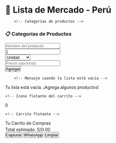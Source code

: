 <html lang="es">
<head>
    <meta charset="UTF-8">
    <meta name="viewport" content="width=device-width, initial-scale=0.3">
    <title>Lista de Mercado - Perú</title>
    <link rel="stylesheet" href="https://cdnjs.cloudflare.com/ajax/libs/font-awesome/6.4.0/css/all.min.css">
    <style>
        * {
            margin: 0;
            padding: 0;
            box-sizing: border-box;
        }

 body {
            font-family: 'Segoe UI', Tahoma, Geneva, Verdana, sans-serif;
            background: linear-gradient(135deg, #667eea 0%, #764ba2 100%);
            min-height: 100vh;
            padding: 10px;
            color: #333;
        }

 .container {
            max-width: 800px;
            margin: 0 auto;
            background: rgba(255, 255, 255, 0.95);
            backdrop-filter: blur(10px);
            border-radius: 20px;
            padding: 20px;
            box-shadow: 0 10px 20px rgba(0, 0, 0, 0.1);
            animation: slideIn 0.6s ease-out;
            position: relative;
            padding-bottom: 80px;
        }

 @keyframes slideIn {
            from { transform: translateY(30px); opacity: 0; }
            to { transform: translateY(0); opacity: 1; }
        }

 h1 {
            text-align: center;
            color: #667eea;
            margin-bottom: 20px;
            font-size: 1.8rem;
            background: linear-gradient(45deg, #667eea, #764ba2);
            -webkit-background-clip: text;
            -webkit-text-fill-color: transparent;
            background-clip: text;
            text-shadow: 0 2px 4px rgba(0,0,0,0.1);
        }

 .input-section {
            display: flex;
            flex-direction: column;
            gap: 10px;
            margin-bottom: 20px;
        }

 .input-group {
            width: 100%;
        }

  input, select {
            width: 100%;
            padding: 14px;
            border: 2px solid #e0e0e0;
            border-radius: 12px;
            font-size: 16px;
            transition: all 0.3s ease;
            background: white;
        }

  input:focus, select:focus {
            outline: none;
            border-color: #667eea;
            box-shadow: 0 0 0 3px rgba(102, 126, 234, 0.1);
        }

 .btn {
            background: linear-gradient(45deg, #667eea, #764ba2);
            color: white;
            border: none;
            padding: 14px 20px;
            border-radius: 12px;
            cursor: pointer;
            font-size: 16px;
            font-weight: 600;
            transition: all 0.3s ease;
            text-transform: uppercase;
            letter-spacing: 1px;
            width: 100%;
            margin-top: 5px;
        }

 .btn:hover {
            transform: translateY(-2px);
            box-shadow: 0 5px 15px rgba(102, 126, 234, 0.3);
        }

.btn:active {
            transform: translateY(0);
        }

 .btn-whatsapp {
            background: linear-gradient(45deg, #25d366, #128c7e);
        }

 .btn-whatsapp:hover {
            box-shadow: 0 5px 15px rgba(37, 211, 102, 0.3);
        }

 .btn-capture {
            background: linear-gradient(45deg, #ff6b6b, #ee5a52);
        }

 .btn-capture:hover {
            box-shadow: 0 5px 15px rgba(255, 107, 107, 0.3);
        }

 .btn-back {
            background: linear-gradient(45deg, #6c757d, #5a6268);
            margin-bottom: 15px;
        }

 .lista-item {
            display: flex;
            justify-content: space-between;
            align-items: center;
            padding: 12px;
            margin: 8px 0;
            background: linear-gradient(135deg, #f8f9ff, #e8f2ff);
            border-radius: 12px;
            border-left: 4px solid #667eea;
            transition: all 0.3s ease;
            animation: itemSlideIn 0.4s ease-out;
        }

  @keyframes itemSlideIn {
            from { transform: translateX(-20px); opacity: 0; }
            to { transform: translateX(0); opacity: 1; }
        }

 .lista-item:hover {
            transform: translateY(-2px);
            box-shadow: 0 3px 10px rgba(102, 126, 234, 0.2);
        }

 .item-info {
            flex: 1;
        }

  .item-nombre {
            font-weight: 600;
            color: #333;
            font-size: 1rem;
        }

 .item-detalles {
            color: #666;
            font-size: 0.85rem;
            margin-top: 3px;
        }

.item-precio {
            font-weight: bold;
            color: #667eea;
            font-size: 1.1rem;
            margin-right: 10px;
        }

 .btn-eliminar {
            background: linear-gradient(45deg, #ff4757, #ff3838);
            color: white;
            border: none;
            padding: 8px 12px;
            border-radius: 8px;
            cursor: pointer;
            font-size: 12px;
            transition: all 0.3s ease;
        }

 .btn-eliminar:hover {
            transform: scale(1.05);
            box-shadow: 0 3px 8px rgba(255, 71, 87, 0.3);
        }

  .total {
            text-align: center;
            font-size: 1.3rem;
            font-weight: bold;
            color: #667eea;
            padding: 15px;
            background: linear-gradient(135deg, #f8f9ff, #e8f2ff);
            border-radius: 12px;
            border: 2px solid #667eea;
            margin: 15px 0;
        }

 .empty-state {
            text-align: center;
            padding: 30px;
            color: #999;
            font-size: 1rem;
        }

 .empty-state::before {
            content: "🛒";
            font-size: 2.5rem;
            display: block;
            margin-bottom: 10px;
        }

 .categorias-container {
            margin-bottom: 25px;
            position: relative;
            z-index: 10;
        }

 .categorias-container h3 {
            color: #667eea;
            margin-bottom: 15px;
            font-size: 1.2rem;
            text-align: center;
        }

  .categorias-grid {
            display: grid;
            grid-template-columns: repeat(auto-fit, minmax(140px, 1fr));
            gap: 12px;
            margin-bottom: 15px;
        }

 .categoria-item {
            position: relative;
            background: linear-gradient(135deg, #f8f9ff, #e8f2ff);
            border: 2px solid #667eea;
            border-radius: 12px;
            padding: 12px;
            cursor: pointer;
            transition: all 0.3s ease;
            text-align: center;
            font-weight: 600;
            color: #667eea;
            font-size: 0.95rem;
        }

 .categoria-item:hover {
            transform: translateY(-3px);
            box-shadow: 0 5px 15px rgba(102, 126, 234, 0.3);
            background: linear-gradient(135deg, #667eea, #764ba2);
            color: white;
        }

 .categoria-item::before {
            content: attr(data-emoji);
            font-size: 1.3rem;
            display: block;
            margin-bottom: 5px;
        }

 .categoria-item.active {
            background: linear-gradient(135deg, #667eea, #764ba2);
            color: white;
        }

 .subcategorias-grid {
            display: grid;
            grid-template-columns: repeat(auto-fit, minmax(140px, 1fr));
            gap: 12px;
            margin: 15px 0;
            display: none;
        }

 .subcategoria-item {
            background: linear-gradient(135deg, #fff9c4, #ffecb3);
            border: 2px solid #ffd54f;
            border-radius: 12px;
            padding: 12px;
            cursor: pointer;
            transition: all 0.3s ease;
            text-align: center;
            font-weight: 600;
            color: #333;
            font-size: 0.95rem;
        }

 .subcategoria-item:hover {
            transform: translateY(-2px);
            box-shadow: 0 3px 10px rgba(255, 213, 79, 0.3);
            background: linear-gradient(135deg, #ffecb3, #ffe082);
        }

 .subcategoria-item::before {
            content: attr(data-emoji);
            font-size: 1.3rem;
            display: block;
            margin-bottom: 5px;
        }

  .subcategoria-item.active {
            background: linear-gradient(135deg, #ffd54f, #ffb300);
            color: #333;
            border-color: #ffa000;
        }

 .productos-grid {
            display: grid;
            grid-template-columns: repeat(auto-fit, minmax(140px, 1fr));
            gap: 12px;
            margin: 15px 0;
            display: none;
        }

 .producto-item {
            background: linear-gradient(135deg, #e8f5e9, #c8e6c9);
            border: 2px solid #81c784;
            border-radius: 12px;
            padding: 12px;
            transition: all 0.3s ease;
            position: relative;
            overflow: hidden;
            cursor: pointer;
        }

 .producto-item:hover {
            transform: translateY(-2px);
            box-shadow: 0 3px 10px rgba(76, 175, 80, 0.3);
            border-color: #4caf50;
            background: linear-gradient(135deg, #c8e6c9, #a5d6a7);
        }

 .producto-nombre {
            font-weight: 600;
            color: #333;
            margin-bottom: 5px;
            font-size: 0.95rem;
        }

 .producto-precio {
            font-weight: bold;
            color: #25d366;
            font-size: 1rem;
        }

 .producto-unidad {
            color: #666;
            font-size: 0.85rem;
        }

 .btn-agregar {
            position: absolute;
            bottom: 0;
            left: 0;
            right: 0;
            background: linear-gradient(45deg, #667eea, #764ba2);
            color: white;
            text-align: center;
            padding: 8px;
            font-size: 13px;
            border-radius: 0 0 10px 10px;
            transform: translateY(100%);
            transition: all 0.3s ease;
            opacity: 0;
            cursor: pointer;
        }

 .producto-item:hover .btn-agregar {
            transform: translateY(0);
            opacity: 1;
        }

 .producto-section-title {
            text-align: center;
            margin: 15px 0 8px;
            color: #667eea;
            font-weight: 600;
            display: flex;
            align-items: center;
            justify-content: center;
            gap: 8px;
            font-size: 1.1rem;
        }

  .producto-section-title::before, 
        .producto-section-title::after {
            content: "";
            flex: 1;
            height: 2px;
            background: linear-gradient(to right, transparent, #667eea, transparent);
        }
        
        /* Notificaciones */
  .notification {
            position: fixed;
            top: 15px;
            right: 15px;
            left: 15px;
            background: #4CAF50;
            color: white;
            padding: 12px 15px;
            border-radius: 8px;
            box-shadow: 0 3px 10px rgba(0,0,0,0.2);
            z-index: 2000;
            animation: slideInRight 0.5s ease-out;
            text-align: center;
        }

  @keyframes slideInRight {
            from { transform: translateX(100%); opacity: 0; }
            to { transform: translateX(0); opacity: 1; }
        }

        /* ÍCONO FLOTANTE DEL CARRITO */
  .cart-icon {
            position: fixed;
            bottom: 20px;
            right: 20px;
            width: 60px;
            height: 60px;
            background: linear-gradient(45deg, #667eea, #764ba2);
            border-radius: 50%;
            display: flex;
            align-items: center;
            justify-content: center;
            box-shadow: 0 5px 15px rgba(0, 0, 0, 0.3);
            z-index: 1000;
            cursor: pointer;
            transition: all 0.3s ease;
        }

 .cart-icon:hover {
            transform: scale(1.05);
            box-shadow: 0 8px 20px rgba(0, 0, 0, 0.4);
        }

 .cart-icon i {
            font-size: 24px;
            color: white;
        }

 .cart-count {
            position: absolute;
            top: -5px;
            right: -5px;
            background: #ff6b6b;
            color: white;
            border-radius: 50%;
            width: 24px;
            height: 24px;
            display: flex;
            align-items: center;
            justify-content: center;
            font-weight: bold;
            font-size: 13px;
            box-shadow: 0 2px 6px rgba(0, 0, 0, 0.2);
        }

        /* CARRO FLOTANTE */
 .floating-cart {
            position: fixed;
            top: 0;
            left: 0;
            right: 0;
            bottom: 0;
            background: white;
            z-index: 2000;
            overflow: hidden;
            transition: all 0.4s ease;
            transform: translateY(100%);
            opacity: 0;
            visibility: hidden;
            display: flex;
            flex-direction: column;
            border-radius: 20px 20px 0 0;
        }

 .floating-cart.open {
            transform: translateY(0);
            opacity: 1;
            visibility: visible;
        }

 .cart-header {
            background: linear-gradient(45deg, #667eea, #764ba2);
            color: white;
            padding: 15px;
            display: flex;
            justify-content: space-between;
            align-items: center;
        }

 .cart-title {
            font-size: 1.2rem;
            font-weight: 600;
        }

 .close-cart {
            background: none;
            border: none;
            color: white;
            font-size: 1.3rem;
            cursor: pointer;
            transition: all 0.3s;
            padding: 5px 10px;
        }

 .close-cart:hover {
            transform: rotate(90deg);
        }

  .cart-content {
            flex: 1;
            overflow-y: auto;
            padding: 15px;
            background: #f9f9ff;
        }

 .cart-item {
            display: flex;
            justify-content: space-between;
            padding: 12px 0;
            border-bottom: 1px solid #eee;
        }

 .cart-item:last-child {
            border-bottom: none;
        }

 .cart-item-name {
            font-weight: 500;
            flex: 2;
            font-size: 0.95rem;
        }

 .cart-item-details {
            color: #666;
            font-size: 0.85rem;
            flex: 1;
            text-align: right;
        }

 .cart-total {
            background: linear-gradient(135deg, #f8f9ff, #e8f2ff);
            padding: 15px;
            text-align: center;
            font-weight: bold;
            font-size: 1.2rem;
            color: #667eea;
            border-top: 2px solid #667eea;
        }

 .cart-actions {
            display: flex;
            flex-wrap: wrap;
            gap: 10px;
            padding: 15px;
            background: #f5f7ff;
        }

  .cart-actions .btn {
            flex: 1;
            min-width: 120px;
            padding: 14px;
            font-size: 14px;
        }

 .cart-actions .btn i {
            margin-right: 5px;
        }
        
        /* Mejoras para móviles */
  @media (min-width: 768px) {
            .container {
                padding: 25px;
            }
            
  .input-section {
                flex-direction: row;
                flex-wrap: wrap;
            }
            
  .input-group {
                flex: 1;
                min-width: 120px;
            }
            
  .btn {
                width: auto;
                margin-top: 0;
            }
            
  .floating-cart {
                top: auto;
                left: auto;
                right: 30px;
                bottom: 120px;
                width: 350px;
                height: auto;
                max-height: 500px;
                border-radius: 20px;
            }
            
 .notification {
                left: auto;
                width: auto;
                max-width: 350px;
            }
        }
    </style>
</head>
<body>
    <div class="container">
        <h1>🛒 Lista de Mercado - Perú</h1>
        
        <!-- Categorías de productos -->
 <div class="categorias-container">
            <h3>📋 Categorías de Productos</h3>
            <div class="categorias-grid" id="categoriasGrid">
                <!-- Las categorías se generarán dinámicamente -->
            </div>
            
 <div class="subcategorias-grid" id="subcategoriasGrid">
                <!-- Subcategorías se generarán dinámicamente -->
            </div>
            
 <div class="productos-grid" id="productosGrid">
                <!-- Productos se generarán dinámicamente -->
            </div>
            
 <button class="btn btn-back" id="btnBack" style="display: none;" onclick="volverACategorias()">← Volver a Categorías</button>
        </div>

 <div class="input-section">
            <div class="input-group">
                <input type="text" id="producto" placeholder="Nombre del producto" />
            </div>
            <div class="input-group">
                <input type="number" id="cantidad" placeholder="Cantidad" min="1" value="1" />
            </div>
            <div class="input-group">
                <select id="unidad">
                    <option value="unidad">Unidad</option>
                    <option value="kg">Kilogramo</option>
                    <option value="lb">Libra</option>
                    <option value="g">Gramo</option>
                    <option value="L">Litro</option>
                    <option value="ml">Mililitro</option>
                    <option value="paquete">Paquete</option>
                    <option value="caja">Caja</option>
                </select>
            </div>
            <div class="input-group">
                <input type="number" id="precio" placeholder="Precio (opcional)" min="0" step="0.01" />
            </div>
            <button class="btn" onclick="agregarProducto()">Agregar</button>
        </div>

        <!-- Mensaje cuando la lista está vacía -->
 <div class="empty-state" id="emptyState">
            Tu lista está vacía. ¡Agrega algunos productos!
        </div>
    </div>

    <!-- Ícono flotante del carrito -->
 <div class="cart-icon" id="cartIcon">
        <i class="fas fa-shopping-cart"></i>
        <div class="cart-count" id="cartCount">0</div>
    </div>

    <!-- Carrito flotante -->
 <div class="floating-cart" id="floatingCart">
        <div class="cart-header">
            <div class="cart-title">Tu Carrito de Compras</div>
            <button class="close-cart" onclick="toggleCart()">
                <i class="fas fa-times"></i>
            </button>
        </div>
        <div class="cart-content" id="cartContent">
            <!-- Los productos se mostrarán aquí -->
        </div>
        <div class="cart-total" id="cartTotal">
            Total estimado: S/0.00
        </div>
        <div class="cart-actions">
            <button class="btn btn-capture" onclick="capturarLista()"><i class="fas fa-camera"></i> Capturar</button>
            <button class="btn btn-whatsapp" onclick="enviarWhatsApp()"><i class="fab fa-whatsapp"></i> WhatsApp</button>
            <button class="btn" onclick="limpiarLista()"><i class="fas fa-trash"></i> Limpiar</button>
        </div>
    </div>

 <script>
        let listaProductos = [];
        let totalMonto = 0;
        let categoriaActual = null;
        let subcategoriaActual = null;
        let cartOpen = false;

        // Base de datos de productos por categorías (precios en Soles Peruanos)
        const productosDB = {
            frutas: {
                emoji: '🍎',
                nombre: 'Frutas',
                subcategorias: {
                    manzanas: {
                        emoji: '🍏',
                        nombre: 'Manzanas',
                        productos: [
                            { nombre: 'Manzana Roja', precio: 5.50, unidad: 'kg' },
                            { nombre: 'Manzana Verde', precio: 6.00, unidad: 'kg' },
                            { nombre: 'Manzana Amarilla', precio: 5.80, unidad: 'kg' },
                            { nombre: 'Manzana Gala', precio: 6.50, unidad: 'kg' },
                            { nombre: 'Manzana Fuji', precio: 7.00, unidad: 'kg' }
                        ]
                    },
                    platanos: {
                        emoji: '🍌',
                        nombre: 'Plátanos',
                        productos: [
                            { nombre: 'Plátano Común', precio: 3.00, unidad: 'kg' },
                            { nombre: 'Plátano Maduro', precio: 2.80, unidad: 'kg' },
                            { nombre: 'Plátano Verde', precio: 3.20, unidad: 'kg' },
                            { nombre: 'Plátano Dominico', precio: 4.00, unidad: 'kg' }
                        ]
                    },
                    naranjas: {
                        emoji: '🍊',
                        nombre: 'Naranjas',
                        productos: [
                            { nombre: 'Naranja Común', precio: 3.50, unidad: 'kg' },
                            { nombre: 'Naranja Valencia', precio: 4.20, unidad: 'kg' },
                            { nombre: 'Naranja Navel', precio: 5.00, unidad: 'kg' },
                            { nombre: 'Mandarina', precio: 4.80, unidad: 'kg' }
                        ]
                    },
                    citricos: {
                        emoji: '🍋',
                        nombre: 'Otros Cítricos',
                        productos: [
                            { nombre: 'Limón', precio: 7.00, unidad: 'kg' },
                            { nombre: 'Lima', precio: 8.00, unidad: 'kg' },
                            { nombre: 'Toronja', precio: 4.20, unidad: 'kg' },
                            { nombre: 'Pomelo', precio: 6.00, unidad: 'kg' }
                        ]
                    }
                }
            },
            verduras: {
                emoji: '🥕',
                nombre: 'Verduras',
                subcategorias: {
                    hojas: {
                        emoji: '🥬',
                        nombre: 'Hojas Verdes',
                        productos: [
                            { nombre: 'Lechuga', precio: 3.00, unidad: 'unidad' },
                            { nombre: 'Espinaca', precio: 5.00, unidad: 'kg' },
                            { nombre: 'Acelga', precio: 4.20, unidad: 'kg' },
                            { nombre: 'Rúcula', precio: 6.50, unidad: 'kg' },
                            { nombre: 'Apio', precio: 5.80, unidad: 'kg' }
                        ]
                    },
                    tuberculos: {
                        emoji: '🥔',
                        nombre: 'Tubérculos',
                        productos: [
                            { nombre: 'Papa Común', precio: 3.50, unidad: 'kg' },
                            { nombre: 'Papa Amarilla', precio: 4.20, unidad: 'kg' },
                            { nombre: 'Camote', precio: 5.00, unidad: 'kg' },
                            { nombre: 'Yuca', precio: 4.00, unidad: 'kg' },
                            { nombre: 'Zanahoria', precio: 4.80, unidad: 'kg' }
                        ]
                    },
                    tomates: {
                        emoji: '🍅',
                        nombre: 'Tomates',
                        productos: [
                            { nombre: 'Tomate Común', precio: 6.00, unidad: 'kg' },
                            { nombre: 'Tomate Cherry', precio: 10.00, unidad: 'kg' },
                            { nombre: 'Tomate de Árbol', precio: 8.50, unidad: 'kg' },
                            { nombre: 'Tomate Riñón', precio: 7.50, unidad: 'kg' }
                        ]
                    },
                    cebollas: {
                        emoji: '🧅',
                        nombre: 'Cebollas',
                        productos: [
                            { nombre: 'Cebolla Blanca', precio: 4.00, unidad: 'kg' },
                            { nombre: 'Cebolla Morada', precio: 5.00, unidad: 'kg' },
                            { nombre: 'Cebolla Larga', precio: 5.80, unidad: 'kg' },
                            { nombre: 'Cebollín', precio: 2.00, unidad: 'paquete' }
                        ]
                    }
                }
            },
            carnes: {
                emoji: '🥩',
                nombre: 'Carnes',
                subcategorias: {
                    res: {
                        emoji: '🐄',
                        nombre: 'Carne de Res',
                        productos: [
                            { nombre: 'Lomo Fino', precio: 28.50, unidad: 'kg' },
                            { nombre: 'Chuleta', precio: 24.00, unidad: 'kg' },
                            { nombre: 'Bistec', precio: 23.00, unidad: 'kg' },
                            { nombre: 'Carne Molida', precio: 20.00, unidad: 'kg' },
                            { nombre: 'Costilla', precio: 18.00, unidad: 'kg' }
                        ]
                    },
                    pollo: {
                        emoji: '🐔',
                        nombre: 'Pollo',
                        productos: [
                            { nombre: 'Pollo Entero', precio: 12.50, unidad: 'kg' },
                            { nombre: 'Pechuga', precio: 16.00, unidad: 'kg' },
                            { nombre: 'Muslo', precio: 11.00, unidad: 'kg' },
                            { nombre: 'Alas', precio: 10.00, unidad: 'kg' },
                            { nombre: 'Pollo Desmenuzado', precio: 18.00, unidad: 'kg' }
                        ]
                    },
                    cerdo: {
                        emoji: '🐖',
                        nombre: 'Carne de Cerdo',
                        productos: [
                            { nombre: 'Lomo de Cerdo', precio: 20.00, unidad: 'kg' },
                            { nombre: 'Chuleta de Cerdo', precio: 19.00, unidad: 'kg' },
                            { nombre: 'Tocino', precio: 16.00, unidad: 'kg' },
                            { nombre: 'Jamón', precio: 25.00, unidad: 'kg' }
                        ]
                    },
                    pescado: {
                        emoji: '🐟',
                        nombre: 'Pescados',
                        productos: [
                            { nombre: 'Tilapia', precio: 15.00, unidad: 'kg' },
                            { nombre: 'Trucha', precio: 22.00, unidad: 'kg' },
                            { nombre: 'Atún', precio: 26.00, unidad: 'kg' },
                            { nombre: 'Salmón', precio: 40.00, unidad: 'kg' }
                        ]
                    }
                }
            },
            lacteos: {
                emoji: '🥛',
                nombre: 'Lácteos',
                subcategorias: {
                    leche: {
                        emoji: '🥛',
                        nombre: 'Leche',
                        productos: [
                            { nombre: 'Leche Entera', precio: 4.20, unidad: 'L' },
                            { nombre: 'Leche Descremada', precio: 4.50, unidad: 'L' },
                            { nombre: 'Leche Deslactosada', precio: 5.00, unidad: 'L' },
                            { nombre: 'Leche de Almendra', precio: 9.00, unidad: 'L' }
                        ]
                    },
                    quesos: {
                        emoji: '🧀',
                        nombre: 'Quesos',
                        productos: [
                            { nombre: 'Queso Fresco', precio: 12.00, unidad: 'kg' },
                            { nombre: 'Queso Mozzarella', precio: 15.00, unidad: 'kg' },
                            { nombre: 'Queso Cheddar', precio: 16.50, unidad: 'kg' },
                            { nombre: 'Queso Manchego', precio: 22.00, unidad: 'kg' }
                        ]
                    },
                    yogurt: {
                        emoji: '🍶',
                        nombre: 'Yogurt',
                        productos: [
                            { nombre: 'Yogurt Natural', precio: 8.00, unidad: 'kg' },
                            { nombre: 'Yogurt con Frutas', precio: 9.50, unidad: 'kg' },
                            { nombre: 'Yogurt Griego', precio: 12.50, unidad: 'kg' },
                            { nombre: 'Yogurt Descremado', precio: 8.80, unidad: 'kg' }
                        ]
                    }
                }
            },
            granos: {
                emoji: '🌾',
                nombre: 'Granos y Cereales',
                subcategorias: {
                    arroz: {
                        emoji: '🍚',
                        nombre: 'Arroz',
                        productos: [
                            { nombre: 'Arroz Blanco', precio: 4.00, unidad: 'kg' },
                            { nombre: 'Arroz Integral', precio: 5.80, unidad: 'kg' },
                            { nombre: 'Arroz Basmati', precio: 8.00, unidad: 'kg' },
                            { nombre: 'Arroz de Coco', precio: 6.50, unidad: 'kg' }
                        ]
                    },
                    frijoles: {
                        emoji: '🫘',
                        nombre: 'Frijoles',
                        productos: [
                            { nombre: 'Frijol Negro', precio: 5.00, unidad: 'kg' },
                            { nombre: 'Frijol Rojo', precio: 5.20, unidad: 'kg' },
                            { nombre: 'Frijol Blanco', precio: 5.50, unidad: 'kg' },
                            { nombre: 'Lenteja', precio: 6.50, unidad: 'kg' }
                        ]
                    },
                    pasta: {
                        emoji: '🍝',
                        nombre: 'Pasta',
                        productos: [
                            { nombre: 'Espaguetti', precio: 5.00, unidad: 'paquete' },
                            { nombre: 'Macarrones', precio: 5.20, unidad: 'paquete' },
                            { nombre: 'Penne', precio: 5.80, unidad: 'paquete' },
                            { nombre: 'Lasaña', precio: 7.20, unidad: 'paquete' }
                        ]
                    }
                }
            },
            bebidas: {
                emoji: '🥤',
                nombre: 'Bebidas',
                subcategorias: {
                    gaseosas: {
                        emoji: '🥤',
                        nombre: 'Gaseosas',
                        productos: [
                            { nombre: 'Coca Cola', precio: 8.00, unidad: 'L' },
                            { nombre: 'Pepsi', precio: 7.50, unidad: 'L' },
                            { nombre: 'Sprite', precio: 7.80, unidad: 'L' },
                            { nombre: 'Fanta', precio: 7.80, unidad: 'L' }
                        ]
                    },
                    jugos: {
                        emoji: '🧃',
                        nombre: 'Jugos',
                        productos: [
                            { nombre: 'Jugo de Naranja', precio: 10.00, unidad: 'L' },
                            { nombre: 'Jugo de Manzana', precio: 10.50, unidad: 'L' },
                            { nombre: 'Jugo de Uva', precio: 11.50, unidad: 'L' },
                            { nombre: 'Jugo Multivitamínico', precio: 13.00, unidad: 'L' }
                        ]
                    },
                    agua: {
                        emoji: '💧',
                        nombre: 'Agua',
                        productos: [
                            { nombre: 'Agua Mineral', precio: 3.50, unidad: 'L' },
                            { nombre: 'Agua con Gas', precio: 5.00, unidad: 'L' },
                            { nombre: 'Agua Saborizada', precio: 6.00, unidad: 'L' }
                        ]
                    }
                }
            }
        };

        // Inicializar la aplicación
        document.addEventListener('DOMContentLoaded', function() {
            generarCategorias();
            document.getElementById('producto').focus();
        });

        function generarCategorias() {
            const container = document.getElementById('categoriasGrid');
            let html = '';

            Object.keys(productosDB).forEach(categoriaKey => {
                const categoria = productosDB[categoriaKey];
                html += `
                    <div class="categoria-item" data-emoji="${categoria.emoji}" 
                         data-categoria="${categoriaKey}" onclick="mostrarSubcategorias('${categoriaKey}')">
                        ${categoria.nombre}
                    </div>
                `;
            });

            container.innerHTML = html;
        }

        function mostrarSubcategorias(categoriaKey) {
            // Ocultar todas las categorías
            document.querySelectorAll('.categoria-item').forEach(el => {
                el.classList.remove('active');
            });
            
            // Marcar la categoría actual como activa
            document.querySelector(`.categoria-item[data-categoria="${categoriaKey}"]`).classList.add('active');
            
            // Ocultar productos si están visibles
            document.getElementById('productosGrid').style.display = 'none';
            
            // Mostrar subcategorías
            const categoria = productosDB[categoriaKey];
            const subcategoriasGrid = document.getElementById('subcategoriasGrid');
            let html = '';
            
            Object.keys(categoria.subcategorias).forEach(subcategoriaKey => {
                const subcategoria = categoria.subcategorias[subcategoriaKey];
                html += `
                    <div class="subcategoria-item" data-emoji="${subcategoria.emoji}" 
                         data-subcategoria="${subcategoriaKey}" 
                         onclick="mostrarProductos('${categoriaKey}', '${subcategoriaKey}')">
                        ${subcategoria.nombre}
                    </div>
                `;
            });
            
            subcategoriasGrid.innerHTML = html;
            subcategoriasGrid.style.display = 'grid';
            
            // Mostrar botón de volver
            document.getElementById('btnBack').style.display = 'block';
            
            // Guardar categoría actual
            categoriaActual = categoriaKey;
            subcategoriaActual = null;
        }

        function mostrarProductos(categoriaKey, subcategoriaKey) {
            // Ocultar todas las subcategorías
            document.querySelectorAll('.subcategoria-item').forEach(el => {
                el.classList.remove('active');
            });
            
            // Marcar la subcategoría actual como activa
            document.querySelector(`.subcategoria-item[data-subcategoria="${subcategoriaKey}"]`).classList.add('active');
            
            // Mostrar productos
            const subcategoria = productosDB[categoriaKey].subcategorias[subcategoriaKey];
            const productosGrid = document.getElementById('productosGrid');
            let html = '';
            
            subcategoria.productos.forEach(producto => {
                html += `
                    <div class="producto-item">
                        <div class="producto-nombre">${producto.nombre}</div>
                        <div class="producto-precio">S/${producto.precio.toFixed(2)}</div>
                        <div class="producto-unidad">por ${producto.unidad}</div>
                        <div class="btn-agregar" onclick="agregarProductoDirectamente('${producto.nombre}', ${producto.precio}, '${producto.unidad}')">Agregar a lista</div>
                    </div>
                `;
            });
            
            productosGrid.innerHTML = html;
            productosGrid.style.display = 'grid';
            
            // Guardar subcategoría actual
            subcategoriaActual = subcategoriaKey;
        }

        function volverACategorias() {
            // Ocultar subcategorías y productos
            document.getElementById('subcategoriasGrid').style.display = 'none';
            document.getElementById('productosGrid').style.display = 'none';
            
            // Ocultar botón de volver
            document.getElementById('btnBack').style.display = 'none';
            
            // Desmarcar categorías activas
            document.querySelectorAll('.categoria-item').forEach(el => {
                el.classList.remove('active');
            });
            
            document.querySelectorAll('.subcategoria-item').forEach(el => {
                el.classList.remove('active');
            });
            
            categoriaActual = null;
            subcategoriaActual = null;
        }

        // Función para agregar productos directamente desde la base de datos
        function agregarProductoDirectamente(nombre, precio, unidad) {
            const nuevoProducto = {
                id: Date.now(),
                nombre: nombre,
                cantidad: 1,
                unidad: unidad,
                precio: precio
            };

            listaProductos.push(nuevoProducto);
            actualizarLista();
            mostrarNotificacion(`${nombre} agregado a la lista`);
        }

        function agregarProducto() {
            const producto = document.getElementById('producto').value.trim();
            const cantidad = parseInt(document.getElementById('cantidad').value);
            const unidad = document.getElementById('unidad').value;
            const precio = parseFloat(document.getElementById('precio').value) || 0;

            if (!producto) {
                mostrarNotificacion('Por favor, ingresa el nombre del producto');
                return;
            }

            const nuevoProducto = {
                id: Date.now(),
                nombre: producto,
                cantidad: cantidad,
                unidad: unidad,
                precio: precio
            };

            listaProductos.push(nuevoProducto);
            actualizarLista();
            limpiarFormulario();
            mostrarNotificacion('Producto agregado correctamente');
        }

        function eliminarProducto(id) {
            listaProductos = listaProductos.filter(p => p.id !== id);
            actualizarLista();
            mostrarNotificacion('Producto eliminado');
        }

        function actualizarLista() {
            const emptyState = document.getElementById('emptyState');
            const cartContent = document.getElementById('cartContent');
            const cartTotal = document.getElementById('cartTotal');
            const cartCount = document.getElementById('cartCount');

            if (listaProductos.length === 0) {
                emptyState.style.display = 'block';
                cartContent.innerHTML = '<div class="empty-state">Tu lista está vacía. ¡Agrega algunos productos!</div>';
                cartTotal.textContent = 'Total estimado: S/0.00';
                cartCount.textContent = '0';
                return;
            }

            emptyState.style.display = 'none';
            
            let total = 0;
            let html = '';

            listaProductos.forEach(producto => {
                const subtotal = producto.precio * producto.cantidad;
                total += subtotal;

                html += `
                    <div class="cart-item">
                        <div class="cart-item-name">${producto.nombre}</div>
                        <div class="cart-item-details">
                            ${producto.cantidad} ${producto.unidad}${producto.cantidad > 1 && producto.unidad === 'unidad' ? 'es' : ''}
                            <br>
                            ${producto.precio > 0 ? `S/${subtotal.toFixed(2)}` : ''}
                        </div>
                    </div>
                `;
            });

            cartContent.innerHTML = html;
            cartTotal.textContent = `Total estimado: S/${total.toFixed(2)}`;
            cartCount.textContent = listaProductos.length;
        }

        function limpiarFormulario() {
            document.getElementById('producto').value = '';
            document.getElementById('cantidad').value = '1';
            document.getElementById('unidad').value = 'unidad';
            document.getElementById('precio').value = '';
            document.getElementById('producto').focus();
        }

        function limpiarLista() {
            if (listaProductos.length > 0 && confirm('¿Estás seguro de que quieres limpiar toda la lista?')) {
                listaProductos = [];
                actualizarLista();
                mostrarNotificacion('Lista limpiada');
            }
        }

        function generarTextoLista() {
            if (listaProductos.length === 0) {
                return 'Lista vacía';
            }

            let texto = '🛒 *LISTA DE MERCADO*\n\n';
            let total = 0;

            listaProductos.forEach((producto, index) => {
                const subtotal = producto.precio * producto.cantidad;
                total += subtotal;
                
                texto += `${index + 1}. *${producto.nombre}*\n`;
                texto += `   Cantidad: ${producto.cantidad} ${producto.unidad}${producto.cantidad > 1 && producto.unidad === 'unidad' ? 'es' : ''}\n`;
                
                if (producto.precio > 0) {
                    texto += `   Precio: S/${subtotal.toFixed(2)}\n`;
                }
                texto += '\n';
            });

            if (total > 0) {
                texto += `💰 *TOTAL ESTIMADO: S/${total.toFixed(2)}*\n\n`;
            }

            texto += '📱 Lista generada desde Lista de Mercado App';
            return texto;
        }

        function enviarWhatsApp() {
            if (listaProductos.length === 0) {
                mostrarNotificacion('Tu lista está vacía. Agrega algunos productos antes de enviar.');
                return;
            }

            const numeroWhatsApp = '975842622';
            const mensaje = generarTextoLista();
            const url = `https://wa.me/${numeroWhatsApp}?text=${encodeURIComponent(mensaje)}`;
            
            window.open(url, '_blank');
        }

        function capturarLista() {
            if (listaProductos.length === 0) {
                mostrarNotificacion('Tu lista está vacía. Agrega algunos productos antes de capturar.');
                return;
            }

            // Crear un canvas para capturar la lista
            const canvas = document.createElement('canvas');
            const ctx = canvas.getContext('2d');
            
            // Configurar el canvas
            canvas.width = 600;
            canvas.height = Math.max(400, listaProductos.length * 80 + 150);
            
            // Fondo blanco
            ctx.fillStyle = '#ffffff';
            ctx.fillRect(0, 0, canvas.width, canvas.height);
            
            // Título
            ctx.fillStyle = '#667eea';
            ctx.font = 'bold 24px Arial';
            ctx.textAlign = 'center';
            ctx.fillText('🛒 LISTA DE MERCADO - PERÚ', canvas.width / 2, 40);
            
            // Línea separadora
            ctx.strokeStyle = '#667eea';
            ctx.lineWidth = 2;
            ctx.beginPath();
            ctx.moveTo(50, 60);
            ctx.lineTo(canvas.width - 50, 60);
            ctx.stroke();
            
            // Productos
            let y = 100;
            let total = 0;
            
            listaProductos.forEach((producto, index) => {
                const subtotal = producto.precio * producto.cantidad;
                total += subtotal;
                
                // Número del producto
                ctx.fillStyle = '#333';
                ctx.font = 'bold 16px Arial';
                ctx.textAlign = 'left';
                ctx.fillText(`${index + 1}.`, 50, y);
                
                // Nombre del producto
                ctx.fillStyle = '#333';
                ctx.font = 'bold 18px Arial';
                ctx.fillText(producto.nombre, 80, y);
                
                // Cantidad y unidad
                ctx.fillStyle = '#666';
                ctx.font = '14px Arial';
                ctx.fillText(`${producto.cantidad} ${producto.unidad}${producto.cantidad > 1 && producto.unidad === 'unidad' ? 'es' : ''}`, 80, y + 20);
                
                // Precio
                if (producto.precio > 0) {
                    ctx.fillStyle = '#667eea';
                    ctx.font = 'bold 16px Arial';
                    ctx.textAlign = 'right';
                    ctx.fillText(`S/${subtotal.toFixed(2)}`, canvas.width - 50, y);
                }
                
                y += 50;
            });
            
            // Total
            if (total > 0) {
                y += 20;
                ctx.strokeStyle = '#667eea';
                ctx.lineWidth = 2;
                ctx.beginPath();
                ctx.moveTo(50, y);
                ctx.lineTo(canvas.width - 50, y);
                ctx.stroke();
                
                ctx.fillStyle = '#667eea';
                ctx.font = 'bold 20px Arial';
                ctx.textAlign = 'right';
                ctx.fillText(`TOTAL: S/${total.toFixed(2)}`, canvas.width - 50, y + 30);
            }
            
            // Descargar la imagen
            canvas.toBlob(function(blob) {
                const url = URL.createObjectURL(blob);
                const a = document.createElement('a');
                a.href = url;
                a.download = 'lista_mercado.png';
                a.click();
                URL.revokeObjectURL(url);
                mostrarNotificacion('Lista capturada y descargada');
            });
        }

        function mostrarNotificacion(mensaje) {
            const notification = document.createElement('div');
            notification.className = 'notification';
            notification.textContent = mensaje;
            document.body.appendChild(notification);
            
            setTimeout(() => {
                notification.remove();
            }, 3000);
        }

        function toggleCart() {
            const cart = document.getElementById('floatingCart');
            cartOpen = !cartOpen;
            
            if (cartOpen) {
                cart.classList.add('open');
            } else {
                cart.classList.remove('open');
            }
        }

        // Permitir agregar productos con Enter
        document.getElementById('producto').addEventListener('keypress', function(e) {
            if (e.key === 'Enter') {
                agregarProducto();
            }
        });

        document.getElementById('cantidad').addEventListener('keypress', function(e) {
            if (e.key === 'Enter') {
                agregarProducto();
            }
        });

        document.getElementById('precio').addEventListener('keypress', function(e) {
            if (e.key === 'Enter') {
                agregarProducto();
            }
        });

        // Asignar evento al ícono del carrito
        document.getElementById('cartIcon').addEventListener('click', toggleCart);

        // Enfocar el campo de producto al cargar
        document.getElementById('producto').focus();
    </script>
</body>
</html>
